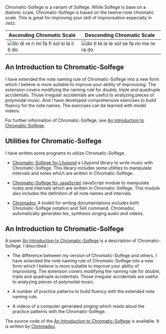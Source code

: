 Chromatic-Solfege is a variant of Solfege.  While Solfege is base on a diatonic 
scale, Chromatic-Solfege is based on the twelve-note chromatic scale. This is 
great for improving your skill of improvisation especially in Jazz.

| Ascending Chromatic Scale | Descending Chromatic Scale |
|---------------------------|----------------------------|
| ![do di re ri mi fa fi sol si la li ti do][aug-small] | ![do ti te la le sol se fa mi me re ra do][dim-small] |

## An Introduction to Chromatic-Solfege

I have extended the note naming rule of Chromatic-Solfege into a new form which 
I believe is more suitable to improve your ability of improvising. The 
extension covers modifying the naming rule for double, triple and quadruple 
accidentals. Those irregular accidentals are useful to analyzing pieces of 
polymodal music. And I have developed comprehensive exercises to build fluency 
for the note names. The exercises can be learned with model videos.   

For further information of Chromatic-Solfege, see [An Introduction to 
Chromatic-Solfege](an-introduction-to-chromatic-solfege/).

## Utilities for Chromatic-Solfege
I have written some programs to utilize Chromatic-Solfege.

- [Chromatic-Solfege for Lilypond](./chromatic-solfege-for-lilypond/)
  a Lilypond library to write music with Chromatic-Solfege. This library 
  includes some utilities to manipulate intervals and notes which are written 
  in Chromatic-Solfege.

- [Chromatic-Solfege for JavaScript](./chromatic-solfege-for-javascript/) 
  JavaScript module to manipulate notes and intervals which are written in 
  Chromatic-Solfege. This module also includes the definition of all note names 
  and intervals.

- [Chromadoc](./chromadoc/) A toolkit for writing documentations includes both
  Chromatic-Solfege notation and TeX command. Chromadoc automatically generates 
  tex, synthesis singing audio and videos. 

## An Introduction to Chromatic-Solfege
A paper [An Introduction to 
Chromatic-Solfege](an-introduction-to-chromatic-solfege/)
  is a description of Chromatic-Solfege. I described : 
-  The difference between my version of Chromatic-Solfege and others.  I have 
   extended the note naming rule of Chromatic-Solfege into a new form which I 
   believe is more suitable to improve your ability of improvising.  The 
   extension covers modifying the naming rule for double, triple and quadruple 
   accidentals. Those irregular accidentals are useful to analyzing pieces of 
   polymodal music. 

- A number of practice patterns to build fluency with the extended note
  naming rule.
- A videos of a computer generated singing which reads aloud the practice
  patterns with the Chromatic-Solfege.

The source code of the [An Introduction to 
Chromatic-Solfege](an-introduction-to-chromatic-solfege/) is available. It is 
written by [Chromadoc](./chromadoc/). 

<style>
    @import "/docs/custom.css"
</style>

[aug-small]: ./an-introduction-to-chromatic-solfege/docs/solfege-aug-small.png
[dim-small]: ./an-introduction-to-chromatic-solfege/docs/solfege-dim-small.png
[modeline]: # ( vim: set spell fo+=a path+=../ suffixesadd+=.md: )
